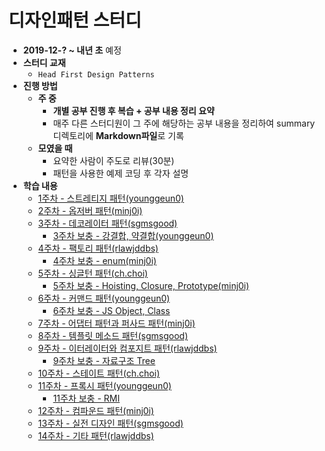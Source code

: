# 디자인패턴 스터디

* **2019-12-? ~ 내년 초** 예정
* **스터디 교재**
  * `Head First Design Patterns`
* **진행 방법**
  * **주 중**
    * **개별 공부 진행 후 복습 + 공부 내용 정리 요약**
    * 매주 다른 스터디원이 그 주에 해당하는 공부 내용을 정리하여 summary 디렉토리에 **Markdown파일**로 기록
  * **모였을 때**
    * 요약한 사람이 주도로 리뷰(30분)
    * 패턴을 사용한 예제 코딩 후 각자 설명
* **학습 내용**
  * [1주차 - 스트레티지 패턴(younggeun0)](https://github.com/younggeun0/DesignPatternStudy/blob/master/summary/week1_summary.md)
  * [2주차 - 옵저버 패턴(minj0i)](https://github.com/ohbokdong/DesignPatternStudy/blob/master/summary/week2_summary.md)
  * [3주차 - 데코레이터 패턴(sgmsgood)](https://github.com/ohbokdong/DesignPatternStudy/blob/master/summary/week3_summary.md)
    * [3주차 보충 - 강결합, 약결합(younggeun0)](https://github.com/ohbokdong/DesignPatternStudy/blob/master/summary/week3_coupling_summray.md)
  * [4주차 - 팩토리 패턴(rlawjddbs)](https://github.com/ohbokdong/DesignPatternStudy/blob/master/summary/week4_summary.md)
    * [4주차 보충 - enum(minj0i)](https://github.com/ohbokdong/DesignPatternStudy/blob/master/summary/week4_enum_summary.md)
  * [5주차 - 싱글턴 패턴(ch.choi)](https://github.com/ohbokdong/DesignPatternStudy/blob/master/summary/week5_summary.md)
    * [5주차 보충 - Hoisting, Closure, Prototype(minj0i)](https://github.com/ohbokdong/DesignPatternStudy/blob/master/summary/week5_minj0i_summary.md)
  * [6주차 - 커맨드 패턴(younggeun0)](https://github.com/ohbokdong/DesignPatternStudy/blob/master/summary/week6_summary.md)
    * [6주차 보충 - JS Object, Class](https://github.com/ohbokdong/DesignPatternStudy/blob/master/summary/week6_js_class.md)
  * [7주차 - 어댑터 패턴과 퍼사드 패턴(minj0i)](https://github.com/ohbokdong/DesignPatternStudy/blob/master/summary/week7_summary.md)
  * [8주차 - 템플릿 메소드 패턴(sgmsgood)](https://github.com/ohbokdong/DesignPatternStudy/blob/master/summary/week8_summary.md)
  * [9주차 - 이터레이터와 컴포지트 패턴(rlawjddbs)](https://github.com/ohbokdong/DesignPatternStudy/blob/master/summary/week9_summary.md)
    * [9주차 보충 - 자료구조 Tree](https://github.com/ohbokdong/DesignPatternStudy/blob/master/summary/week9_tree.md)
  * [10주차 - 스테이트 패턴(ch.choi)](https://github.com/ohbokdong/DesignPatternStudy/blob/master/summary/week10_summary.md)
  * [11주차 - 프록시 패턴(younggeun0)](https://github.com/ohbokdong/DesignPatternStudy/blob/master/summary/week11_summary.md)
    * [11주차 보충 - RMI](https://github.com/ohbokdong/DesignPatternStudy/blob/master/summary/week11_rmi.md)
  * [12주차 - 컴파운드 패턴(minj0i)](https://github.com/ohbokdong/DesignPatternStudy/blob/master/summary/week12_summary.md)
  * [13주차 - 실전 디자인 패턴(sgmsgood)]()
  * [14주차 - 기타 패턴(rlawjddbs)]()
